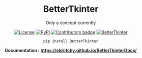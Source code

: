 <div align="center">
  
# BetterTkinter

Only a concept currently

[![License](https://img.shields.io/badge/License-MIT-blue)](https://github.com/Eldritchy/BetterTkinter#license)  [![PyPi](https://img.shields.io/badge/PyPi%20Link-FFFF00)](https://pypi.org/project/BetterTkinter/)  <a href="https://github.com/D-I-Projects/BetterTkinter/blob/master/CONTRIBUTING.md"> <img src="https://img.shields.io/github/contributors-anon/Eldritchy/BetterTkinter" alt="Contributors badge" /></a> [![BetterTkinter](https://static.pepy.tech/badge/bettertkinter)](https://pepy.tech/project/BetterTkinter)

```pip install BetterTkinter``` 

<b>Documentation : https://eldritchy.github.io/BetterTkinterDocs/</b>

</div>
